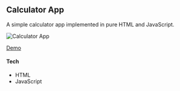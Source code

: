 ## Calculator App
A simple calculator app implemented in pure HTML and JavaScript.

![Calculator App](https://github.com/ivnteterin/calculator/assets/79375552/6c8aba88-44b6-4b43-b4b3-7b5d9c840d51")

[Demo](https://your-demo-link-here.co](https://ivnteterin.github.io/calculator/)https://ivnteterin.github.io/calculator/)


#### Tech
- HTML
- JavaScript
